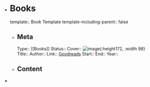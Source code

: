 - # Books
  template:: Book Template
  template-including-parent:: false
	- ## Meta
	  Type:: [\[Books]]
	  Status:: 
	  Cover:: ![image](){:height172, :width 98}
	  Title:: 
	  Author:: 
	  Link:: [Goodreads]()
	  Start:: 
	  End:: 
	  Year::
	- ## Content
-